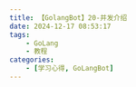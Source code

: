 ```yaml
---
title: 【GolangBot】20-并发介绍
date: 2024-12-17 08:53:17
tags: 
    - GoLang
    - 教程
categories:
    - [学习心得, GoLangBot]
---
```

